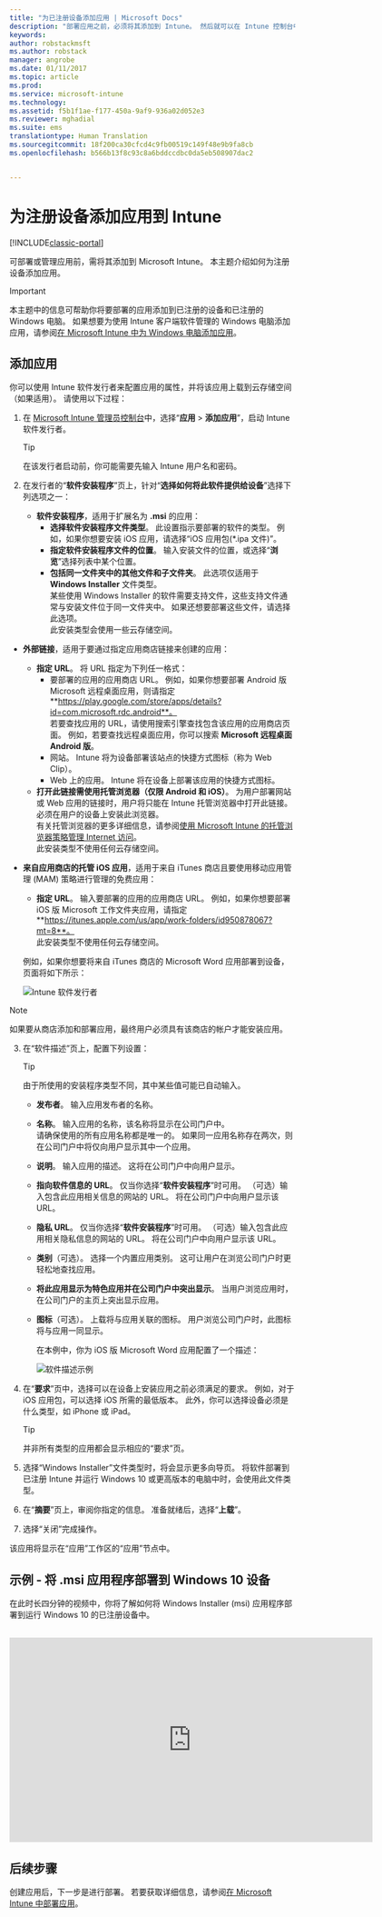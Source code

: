 ```yaml
---
title: "为已注册设备添加应用 | Microsoft Docs"
description: "部署应用之前，必须将其添加到 Intune。 然后就可以在 Intune 控制台中对其进行部署和管理。"
keywords: 
author: robstackmsft
ms.author: robstack
manager: angrobe
ms.date: 01/11/2017
ms.topic: article
ms.prod: 
ms.service: microsoft-intune
ms.technology: 
ms.assetid: f5b1f1ae-f177-450a-9af9-936a02d052e3
ms.reviewer: mghadial
ms.suite: ems
translationtype: Human Translation
ms.sourcegitcommit: 18f200ca30cfcd4c9fb00519c149f48e9b9fa8cb
ms.openlocfilehash: b566b13f8c93c8a6bddccdbc0da5eb508907dac2


---
```


# <a name="add-apps-for-enrolled-devices-to-intune"></a>为注册设备添加应用到 Intune

[!INCLUDE[classic-portal](../includes/classic-portal.md)]

可部署或管理应用前，需将其添加到 Microsoft Intune。 本主题介绍如何为注册设备添加应用。


> [!IMPORTANT]
> 本主题中的信息可帮助你将要部署的应用添加到已注册的设备和已注册的 Windows 电脑。 如果想要为使用 Intune 客户端软件管理的 Windows 电脑添加应用，请参阅[在 Microsoft Intune 中为 Windows 电脑添加应用](add-apps-for-windows-pcs-in-microsoft-intune.md)。

## <a name="add-the-app"></a>添加应用
你可以使用 Intune 软件发行者来配置应用的属性，并将该应用上载到云存储空间（如果适用）。 请使用以下过程：

1.  在 [Microsoft Intune 管理员控制台](https://manage.microsoft.com)中，选择“**应用** &gt; **添加应用**”，启动 Intune 软件发行者。

    > [!TIP]
    > 在该发行者启动前，你可能需要先输入 Intune 用户名和密码。

2.  在发行者的“**软件安装程序**”页上，针对“**选择如何将此软件提供给设备**”选择下列选项之一：
    - **软件安装程序**，适用于扩展名为 **.msi** 的应用：
        - **选择软件安装程序文件类型**。 此设置指示要部署的软件的类型。 例如，如果你想要安装 iOS 应用，请选择“iOS 应用包(&#42;.ipa 文件)”。
        - **指定软件安装程序文件的位置**。 输入安装文件的位置，或选择“**浏览**”选择列表中某个位置。
        - **包括同一文件夹中的其他文件和子文件夹**。 此选项仅适用于 **Windows Installer** 文件类型。<br>某些使用 Windows Installer 的软件需要支持文件，这些支持文件通常与安装文件位于同一文件夹中。 如果还想要部署这些文件，请选择此选项。<br>此安装类型会使用一些云存储空间。

  -   **外部链接**，适用于要通过指定应用商店链接来创建的应用：

        - **指定 URL**。 将 URL 指定为下列任一格式：
            - 要部署的应用的应用商店 URL。 例如，如果你想要部署 Android 版 Microsoft 远程桌面应用，则请指定 **https://play.google.com/store/apps/details?id=com.microsoft.rdc.android**。<br>若要查找应用的 URL，请使用搜索引擎查找包含该应用的应用商店页面。 例如，若要查找远程桌面应用，你可以搜索 **Microsoft 远程桌面 Android 版**。
            - 网站。 Intune 将为设备部署该站点的快捷方式图标（称为 Web Clip）。
            - Web 上的应用。 Intune 将在设备上部署该应用的快捷方式图标。
        - **打开此链接需使用托管浏览器（仅限 Android 和 iOS）**。 为用户部署网站或 Web 应用的链接时，用户将只能在 Intune 托管浏览器中打开此链接。 必须在用户的设备上安装此浏览器。<br>有关托管浏览器的更多详细信息，请参阅[使用 Microsoft Intune 的托管浏览器策略管理 Internet 访问](manage-internet-access-using-managed-browser-policies.md)。<br>此安装类型不使用任何云存储空间。

  -   **来自应用商店的托管 iOS 应用**，适用于来自 iTunes 商店且要使用移动应用管理 (MAM) 策略进行管理的免费应用：

        - **指定 URL**。 输入要部署的应用的应用商店 URL。 例如，如果你想要部署 iOS 版 Microsoft 工作文件夹应用，请指定 **https://itunes.apple.com/us/app/work-folders/id950878067?mt=8**。<br>此安装类型不使用任何云存储空间。

        例如，如果你想要将来自 iTunes 商店的 Microsoft Word 应用部署到设备，页面将如下所示：

        ![Intune 软件发行者](./media/publisher-for-mobile.png)

> [!NOTE]
> 如果要从商店添加和部署应用，最终用户必须具有该商店的帐户才能安装应用。

3.  在“软件描述”页上，配置下列设置：

    > [!TIP]
    > 由于所使用的安装程序类型不同，其中某些值可能已自动输入。

    - **发布者**。 输入应用发布者的名称。
    - **名称**。 输入应用的名称，该名称将显示在公司门户中。<br>请确保使用的所有应用名称都是唯一的。 如果同一应用名称存在两次，则在公司门户中将仅向用户显示其中一个应用。
    - **说明**。 输入应用的描述。 这将在公司门户中向用户显示。
    - **指向软件信息的 URL**。 仅当你选择“**软件安装程序**”时可用。 （可选）输入包含此应用相关信息的网站的 URL。 将在公司门户中向用户显示该 URL。
    - **隐私 URL**。 仅当你选择“**软件安装程序**”时可用。 （可选）输入包含此应用相关隐私信息的网站的 URL。 将在公司门户中向用户显示该 URL。
    - **类别**（可选）。 选择一个内置应用类别。 这可让用户在浏览公司门户时更轻松地查找应用。
    - **将此应用显示为特色应用并在公司门户中突出显示**。 当用户浏览应用时，在公司门户的主页上突出显示应用。
    - **图标**（可选）。 上载将与应用关联的图标。 用户浏览公司门户时，此图标将与应用一同显示。

        在本例中，你为 iOS 版 Microsoft Word 应用配置了一个描述：

        ![软件描述示例](./media/ios-software-description.png)

4.  在“**要求**”页中，选择可以在设备上安装应用之前必须满足的要求。 例如，对于 iOS 应用包，可以选择 iOS 所需的最低版本。 此外，你可以选择设备必须是什么类型，如 iPhone 或 iPad。

    > [!TIP]
    > 并非所有类型的应用都会显示相应的“要求”页。

5.  选择“Windows Installer”文件类型时，将会显示更多向导页。 将软件部署到已注册 Intune 并运行 Windows 10 或更高版本的电脑中时，会使用此文件类型。

6.  在“**摘要**”页上，审阅你指定的信息。 准备就绪后，选择“**上载**”。

7.  选择“关闭”完成操作。

该应用将显示在“应用”工作区的“应用”节点中。

## <a name="example---deploying-msi-applications-to-windows-10-devices"></a>示例 - 将 .msi 应用程序部署到 Windows 10 设备
在此时长四分钟的视频中，你将了解如何将 Windows Installer (msi) 应用程序部署到运行 Windows 10 的已注册设备中。<br><br>

<iframe src="https://channel9.msdn.com/Series/How-to-Control-the-Uncontrolled/6--How-to-Deploy-MSI-Applications-to-Windows-10-Using-Intune-and-Mobile-Device-Management-MDM/player" width="640" height="360" allowFullScreen frameBorder="0"></iframe>

## <a name="next-steps"></a>后续步骤

创建应用后，下一步是进行部署。 若要获取详细信息，请参阅[在 Microsoft Intune 中部署应用](deploy-apps.md)。



<!--HONumber=Jan17_HO4-->


